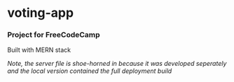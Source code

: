 # voting-app

### Project for FreeCodeCamp

Built with MERN stack

*Note, the server file is shoe-horned in because it was developed seperately and the local version contained the full deployment build*
